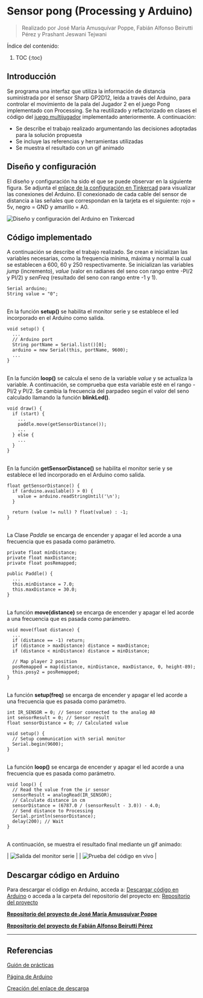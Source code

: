 # Sensor pong (Processing y Arduino)
> Realizado por José María Amusquívar Poppe, Fabián Alfonso Beirutti Pérez y Prashant Jeswani Tejwani

Índice del contenido:

1. TOC
{:toc}

## Introducción
Se programa una interfaz que utiliza la información de distancia suministrada por el sensor Sharp GP2D12, leída a través del Arduino, para controlar el movimiento de la pala del Jugador 2 en el juego Pong implementado con Processing. Se ha reutilizado y refactorizado en clases el código del [juego multijugador](https://prashant-jt.github.io/My-Processing-Book/2021/02/09/pong.html) implementado anteriormente. A continuación:

* Se describe el trabajo realizado argumentando las decisiones adoptadas para la solución propuesta
* Se incluye las referencias y herramientas utilizadas
* Se muestra el resultado con un gif animado

## Diseño y configuración 

El diseño y configuración ha sido el que se puede observar en la siguiente figura. Se adjunta el <a href="https://www.tinkercad.com/things/e77wAqxA3kJ">enlace de la configuración en Tinkercad</a> para visualizar las conexiones del Arduino. El conexionado de cada cable del sensor de distancia a las señales que correspondan en la tarjeta es el siguiente: rojo = 5v, negro = GND y amarillo = A0.

![](/My-Processing-Book/images/sensor_pong/sensor-pong-tinkercard.PNG "Diseño y configuración del Arduino en Tinkercad")

## Código implementado

A continuación se describe el trabajo realizado. Se crean e inicializan las variables necesarias, como la frequencia mínima, máxima y normal la cual se establecen a 600, 60 y 250 respectivamente. Se inicializan las variables *jump* (incremento), *value* (valor en radianes del seno con rango entre -PI/2 y PI/2) y *senFreq* (resultado del seno con rango entre -1 y 1). 

    Serial arduino;
    String value = "0";

<br>En la función **setup()** se habilita el monitor serie y se establece el led incorporado en el Arduino como salida.
    
    void setup() {
      ...
      // Arduino port
      String portName = Serial.list()[0];
      arduino = new Serial(this, portName, 9600);
      ...
    }

<br>En la función **loop()** se calcula el seno de la variable *value* y se actualiza la variable. A continuación, se comprueba que esta variable esté en el rango -PI/2 y PI/2. Se cambia la frecuencia del parpadeo según el valor del seno calculado llamando la función **blinkLed()**.

    void draw() {
      if (start) {
        ...
        paddle.move(getSensorDistance());
        ...
      } else {
        ...
      }
    }
    
<br>En la función **getSensorDistance()** se habilita el monitor serie y se establece el led incorporado en el Arduino como salida.
    
    float getSensorDistance() {
      if (arduino.available() > 0) {
        value = arduino.readStringUntil('\n');
      }

      return (value != null) ? float(value) : -1;
    }
    
<br>La Clase *Paddle* se encarga de encender y apagar el led acorde a una frecuencia que es pasada como parámetro. 
    
    private float minDistance;
    private float maxDistance;
    private float posRemapped;
    
    public Paddle() {
      ...
      this.minDistance = 7.0;
      this.maxDistance = 30.0;
    }
      
<br>La función **move(distance)** se encarga de encender y apagar el led acorde a una frecuencia que es pasada como parámetro. 

    void move(float distance) {
      ...
      if (distance == -1) return;    
      if (distance > maxDistance) distance = maxDistance;
      if (distance < minDistance) distance = minDistance;
    
      // Map player 2 position 
      posRemapped = map(distance, minDistance, maxDistance, 0, height-89);
      this.posy2 = posRemapped;
    }

<br>La función **setup(freq)** se encarga de encender y apagar el led acorde a una frecuencia que es pasada como parámetro. 
      
    int IR_SENSOR = 0; // Sensor connected to the analog A0
    int sensorResult = 0; // Sensor result
    float sensorDistance = 0; // Calculated value

    void setup() {
      // Setup communication with serial monitor
      Serial.begin(9600);
    }

<br>La función **loop()** se encarga de encender y apagar el led acorde a una frecuencia que es pasada como parámetro. 

    void loop() {
      // Read the value from the ir sensor
      sensorResult = analogRead(IR_SENSOR);
      // Calculate distance in cm
      sensorDistance = (6787.0 / (sensorResult - 3.0)) - 4.0;
      // Send distance to Processing
      Serial.println(sensorDistance);
      delay(200); // Wait
    } 
      
<br>A continuación, se muestra el resultado final mediante un gif animado: 

| ![](/My-Processing-Book/images/blink_led/blink-led-serial-demo.gif "Salida del monitor serie") |
| ![](https://media.giphy.com/media/xx9DkkDZIqvtpPQFNa/giphy.gif "Prueba del código en vivo") |


## Descargar código en Arduino
Para descargar el código en Arduino, acceda a: <a href="https://downgit.github.io/#/home?url=https://github.com/Prashant-JT/My-Processing-Book/tree/master/projects/blink_led">Descargar código en Arduino</a> o acceda a la carpeta del repositorio del proyecto en: <a href="https://github.com/Prashant-JT/My-Processing-Book/tree/master/projects/blink_led">Repositorio del proyecto</a>

<a href="https://josemap-99.github.io/2021/05/08/blink_led.html"><b>Repositorio del proyecto de José María Amusquívar Poppe</b></a>

<a href="#"><b>Repositorio del proyecto de Fabián Alfonso Beirutti Pérez</b></a>

---

## Referencias

[Guión de prácticas](https://ncvt-aep.ulpgc.es/cv/ulpgctp21/pluginfile.php/412240/mod_resource/content/37/CIU_Pr_cticas.pdf)

[Página de Arduino](https://www.arduino.cc/)

[Creación del enlace de descarga](https://downgit.github.io/#/home)
